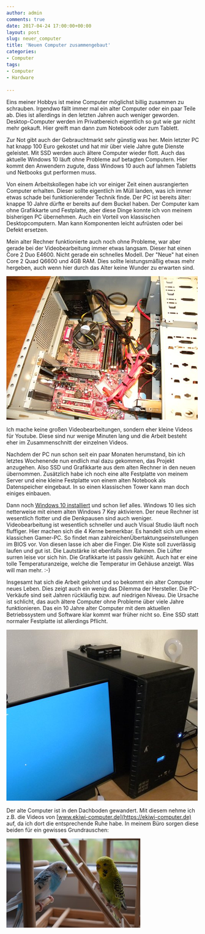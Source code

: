 ```yaml
---
author: admin
comments: true
date: 2017-04-24 17:00:00+00:00
layout: post
slug: neuer_computer
title: 'Neuen Computer zusammengebaut'
categories:
- Computer
tags:
- Computer
- Hardware

---
```



Eins meiner Hobbys ist meine Computer möglichst billig zusammen zu schrauben. Irgendwo fällt immer mal ein alter Computer  oder ein paar Teile ab. Dies ist allerdings in den letzten Jahren auch weniger geworden. Desktop-Computer werden im Privatbereich eigentlich so gut wie gar nicht mehr gekauft. Hier greift man dann zum Notebook oder zum Tablett.

Zur Not gibt auch der Gebrauchtmarkt sehr günstig was her. Mein letzter PC hat knapp 100 Euro gekostet und hat mir über viele Jahre gute Dienste geleistet. Mit SSD werden auch ältere Computer wieder flott. Auch das aktuelle Windows 10 läuft ohne Probleme auf betagten Computern. Hier kommt den Anwendern zugute, dass Windows 10 auch auf lahmen Tabletts und Netbooks gut performen muss. 

Von einem Arbeitskollegen habe ich vor einiger Zeit einen ausrangierten Computer erhalten. Dieser sollte eigentlich im Müll landen, was ich immer etwas schade bei funktionierender Technik finde. Der PC ist bereits älter: knappe 10 Jahre dürfte er bereits auf dem Buckel haben. Der Computer kam ohne Grafikkarte und Festplatte, aber diese Dinge konnte ich von meinem bisherigen PC übernehmen. Auch ein Vorteil von klassischen Desktopcomputern. Man kann Komponenten leicht aufrüsten oder bei Defekt ersetzen. 

Mein alter Rechner funktionierte auch noch ohne Probleme, war aber gerade bei der Videobearbeitung immer etwas langsam. Dieser hat einen Core 2 Duo E4600. Nicht gerade ein schnelles Modell. Der "Neue" hat einen Core 2 Quad Q6600 und 4GB RAM. Dies sollte leistungsmäßig etwas mehr hergeben, auch wenn hier durch das Alter keine Wunder zu erwarten sind.

![](/assets/uploads/2017/4/computer1.jpg)

Ich mache keine großen Videobearbeitungen, sondern eher kleine Videos für Youtube. Diese sind nur wenige Minuten lang und die Arbeit besteht eher im Zusammenschnitt der einzelnen Videos. 

Nachdem der PC nun schon seit ein paar Monaten herumstand, bin ich letztes Wochenende nun endlich mal dazu gekommen, das Projekt anzugehen. Also SSD und Grafikkarte aus dem alten Rechner in den neuen übernommen. Zusätzlich habe ich noch eine alte Festplatte von meinem Server und eine kleine Festplatte von einem alten Notebook als Datenspeicher eingebaut. In so einen klassischen Tower kann man doch einiges einbauen.

Dann noch [Windows 10 installiert](https://ekiwi-computer.de/Windows/Windows_installieren/index.html) und schon lief alles. Windows 10 lies sich netterweise mit einem alten Windows 7 Key aktivieren. Der neue Rechner ist wesentlich flotter und die Denkpausen sind auch weniger. Videobearbeitung ist wesentlich schneller und auch Visual Studio läuft noch fluffiger. Hier machen sich die 4 Kerne bemerkbar. Es handelt sich um einen klassichen Gamer-PC. So findet man zahlreichenÜbertaktungseinstellungen im BIOS vor. Von diesen lasse ich aber die Finger. Die Kiste soll zuverlässig laufen und gut ist. Die Lautstärke ist ebenfalls ihm Rahmen. Die Lüfter surren leise vor sich hin. Die Grafikkarte ist passiv gekühlt. Auch hat er eine tolle Temperaturanzeige, welche die Temperatur im Gehäuse anzeigt. Was will man mehr. :-)

Insgesamt hat sich die Arbeit gelohnt und so bekommt ein alter Computer neues Leben. Dies zeigt auch ein wenig das Dilemma der Hersteller. Die PC-Verkäufe sind seit Jahren rückläufig bzw. auf niedrigen Niveau. Die Ursache ist schlicht, das auch ältere Computer ohne Probleme über viele Jahre funktionieren. Das ein 10 Jahre alter Computer mit dem aktuellen Betriebssystem und Software klar kommt war früher nicht so. Eine SSD statt normaler Festplatte ist allerdings Pflicht.

![](/assets/uploads/2017/4/computer2.jpg)

Der alte Computer ist in den Dachboden gewandert. Mit diesem nehme ich z.B. die Videos von [www.ekiwi-computer.de](https://ekiwi-computer.de) auf, da ich dort die entsprechende Ruhe habe. In meinem Büro sorgen diese beiden für ein gewisses Grundrauschen:

![](/assets/uploads/2017/4/computer3.jpg)
